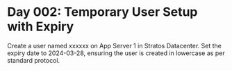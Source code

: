 # Day 002: Temporary User Setup with Expiry
Create a user named xxxxxx on App Server 1 in Stratos Datacenter. Set the expiry date to 2024-03-28, ensuring the user is created in lowercase as per standard protocol.